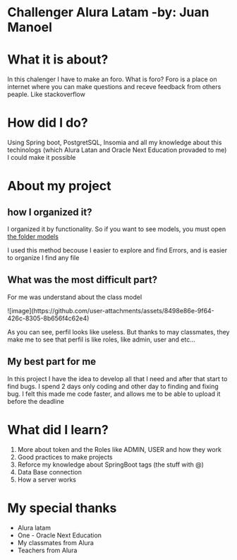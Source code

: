 <h1>Challenger Alura Latam -by: Juan Manoel</h1>
<h1>What it is about?</h1>
<p>In this chalenger I have to make an foro. What is foro? Foro is a place on internet where you can make questions and receve feedback from others peaple. Like stackoverflow</p>
<h1>How did I do?</h1>
<p>Using Spring boot, PostgretSQL, Insomia and all my knowledge about this techinologs (which Alura Latan and Oracle Next Education provaded to me) I could make it possible</p>
<h1>About my project</h1>
<h2>how I organized it?</h2>
<p>I organized it by functionality. So if you want to see models, you must open <a href="https://github.com/JuManoel/chalenger-foro-alura/tree/main/src/main/java/edu/alura/chalenger_foro/models">the folder models</a></p>
<p>I used this method becouse I easier to explore and find Errors, and is easier to organize I find any file</p>
<h2>What was the most difficult part?</h2>
<p>For me was understand about the class model</p>
![image](https://github.com/user-attachments/assets/8498e86e-9f64-426c-8305-8b656f4c62e4)
<p>As you can see, perfil looks like useless. But thanks to may classmates, they make me to see that perfil is like roles, like admin, user and etc...</p>
<h2>My best part for me</h2>
<p>In this project I have the idea to develop all that I need and after that start to find bugs. I spend 2 days only coding and other day to finding and fixing bug. I felt this made me code faster, and allows me to be able to upload it before the deadline</p>
<h1>What did I learn?</h1>
<ol>
  <li>More about token and the Roles like ADMIN, USER and how they work</li>
  <li>Good practices to make projects</li>
  <li>Reforce my knowledge about SpringBoot tags (the stuff with @)</li>
  <li>Data Base connection</li>
  <li>How a server works</li>
</ol>


<h1>My special thanks</h1>
<ul>
  <li>Alura latam</li>
  <li>One - Oracle Next Education</li>
  <li>My classmates from Alura</li>
  <li>Teachers from Alura</li>
</ul>
